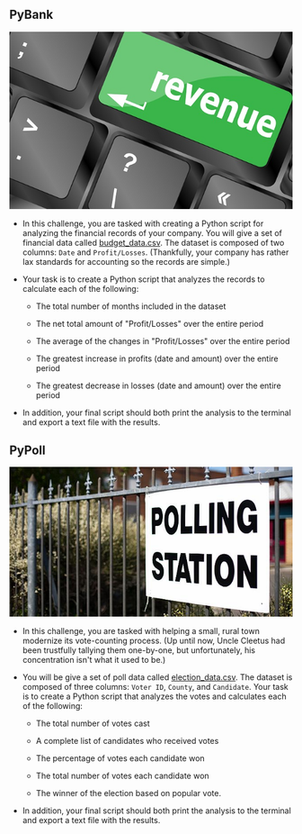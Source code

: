 ## PyBank

![Revenue](https://github.com/tiroger/Python_Challenge/blob/master/PyBank/revenue-per-lead.jpg?raw=true)

* In this challenge, you are tasked with creating a Python script for analyzing the financial records of your company. You will give a set of financial data called [budget_data.csv](/../PyBank/Resources/budget_data.csv). The dataset is composed of two columns: `Date` and `Profit/Losses`. (Thankfully, your company has rather lax standards for accounting so the records are simple.)

* Your task is to create a Python script that analyzes the records to calculate each of the following:

  * The total number of months included in the dataset

  * The net total amount of "Profit/Losses" over the entire period

  * The average of the changes in "Profit/Losses" over the entire period

  * The greatest increase in profits (date and amount) over the entire period

  * The greatest decrease in losses (date and amount) over the entire period
  
* In addition, your final script should both print the analysis to the terminal and export a text file with the results.
  
  
## PyPoll

![Vote-Counting](https://github.com/tiroger/Python_Challenge/blob/master/PyPoll/Vote_counting.jpg?raw=true)

* In this challenge, you are tasked with helping a small, rural town modernize its vote-counting process. (Up until now, Uncle Cleetus had been trustfully tallying them one-by-one, but unfortunately, his concentration isn't what it used to be.)

* You will be give a set of poll data called [election_data.csv](/../PyPoll/Resources/election_data.csv). The dataset is composed of three columns: `Voter ID`, `County`, and `Candidate`. Your task is to create a Python script that analyzes the votes and calculates each of the following:

  * The total number of votes cast

  * A complete list of candidates who received votes

  * The percentage of votes each candidate won

  * The total number of votes each candidate won

  * The winner of the election based on popular vote.

* In addition, your final script should both print the analysis to the terminal and export a text file with the results.
